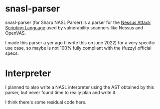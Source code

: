 # snasl-parser

snasl-parser (for Sharp NASL Parser) is a parser for the [Nessus Attack Scripting Language](https://en.wikipedia.org/wiki/Nessus_Attack_Scripting_Language) used by vulnerability scanners like Nessus and OpenVAS.

I made this parser a yer ago (I write this on june 2022) for a very specific use case, so maybe is not 100% fully compliant with the (fuzzy) official specs.

# Interpreter

I planned to also write a NASL interpreter using the AST obtained by this parser, but never found time to really plan and write it.

I think there's some residual code here.

